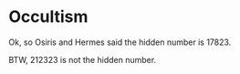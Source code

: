 # Occultism

Ok, so Osiris and Hermes said the hidden number is 17823.

BTW, 212323 is not the hidden number.
